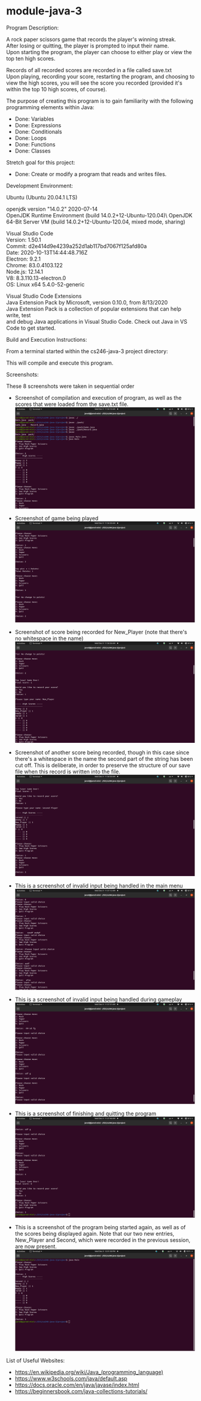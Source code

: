 # module-java-3

Program Description: 

A rock paper scissors game that records the player's winning streak.\
After losing or quitting, the player is prompted to input their name.\
Upon starting the program, the player can choose to either play or view the top ten high scores.

Records of all recorded scores are recorded in a file called save.txt\
Upon playing, recording your score, restarting the program, and choosing to view the high scores, you will see the score you recorded (provided it's within the top 10 high scores, of course).

The purpose of creating this program is to gain familiarity with the following
programming elements within Java:

- Done: Variables 
- Done: Expressions 
- Done: Conditionals 
- Done: Loops 
- Done: Functions
- Done: Classes 

Stretch goal for this project: 

- Done: Create or modify a program that reads and writes files. 


Development Environment: 

Ubuntu (Ubuntu 20.04.1 LTS) 

openjdk version "14.0.2" 2020-07-14\
OpenJDK Runtime Environment (build 14.0.2+12-Ubuntu-120.04)\ 
OpenJDK 64-Bit Server VM (build 14.0.2+12-Ubuntu-120.04, mixed mode, sharing)

Visual Studio Code\
Version: 1.50.1\
Commit: d2e414d9e4239a252d1ab117bd7067f125afd80a\
Date: 2020-10-13T14:44:48.716Z\
Electron: 9.2.1\
Chrome: 83.0.4103.122\
Node.js: 12.14.1\
V8: 8.3.110.13-electron.0\
OS: Linux x64 5.4.0-52-generic

Visual Studio Code Extensions\
Java Extension Pack by Microsoft, version 0.10.0, from 8/13/2020\
    Java Extension Pack is a collection of popular extensions that can help write, test\
    and debug Java applications in Visual Studio Code. Check out Java in VS Code to get started.


Build and Execution Instructions:

From a terminal started within the cs246-java-3 project directory:


This will compile and execute this program.


Screenshots:

These 8 screenshots were taken in sequential order

- Screenshot of compilation and execution of program, as well as the scores that were loaded from the save.txt file.
![First screenshot of Rock Paper Scissors program](https://github.com/jmattgiroux/cs246-java-3/blob/master/s1_compile_run_seeScores.png)

- Screenshot of game being played
![2nd screenshot of Rock Paper Scissors program](https://github.com/jmattgiroux/cs246-java-3/blob/master/s2_play.png)

- Screenshot of score being recorded for New_Player (note that there's no whitespace in the name)
![3rd screenshot of Rock Paper Scissors program](https://github.com/jmattgiroux/cs246-java-3/blob/master/s3_Record_Score.png)

- Screenshot of another score being recorded, though in this case since there's a whitespace in the name the second part of the string has been cut off. This is deliberate, in order to preserve the structure of our save file when this record is written into the file.
![4th screenshot of Rock Paper Scissors program](https://github.com/jmattgiroux/cs246-java-3/blob/master/s4_record_score_again.png)

- This is a screenshot of invalid input being handled in the main menu
![5th screenshot of Rock Paper Scissors program](https://github.com/jmattgiroux/cs246-java-3/blob/master/s5_invalid_input_main_menu.png)

- This is a screenshot of invalid input being handled during gameplay
![6th screenshot of Rock Paper Scissors program](https://github.com/jmattgiroux/cs246-java-3/blob/master/s6_invalid_input_while_playing.png)

- This is a screenshot of finishing and quitting the program
![7th screenshot of Rock Paper Scissors program](https://github.com/jmattgiroux/cs246-java-3/blob/master/s7_finish_and_quit.png)

- This is a screenshot of the program being started again, as well as of the scores being displayed again. Note that our two new entries, New_Player and Second, which were recorded in the previous session, are now present.
![8th screenshot of Rock Paper Scissors program](https://github.com/jmattgiroux/cs246-java-3/blob/master/s8_restart_and_load_file.png)





List of Useful Websites:

- https://en.wikipedia.org/wiki/Java_(programming_language)
- https://www.w3schools.com/java/default.asp
- https://docs.oracle.com/en/java/javase/index.html
- https://beginnersbook.com/java-collections-tutorials/

